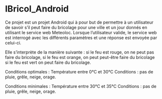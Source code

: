 ﻿IBricol_Android
=================

Ce projet est un projet Android qui à pour but de permettre à un utilisateur de savoir s’il peut faire du bricolage pour une ville et un jour donnés en utilisant le service web Meteoloc. 
Lorsque l’utilisateur valide, le service web est interrogé avec les différents paramètres et une réponse est envoyée par celui-ci.

Elle s’interprète de la manière suivante :
si le feu est rouge, on ne peut pas faire du bricolage,
si le feu est orange, on peut peut-être faire du bricolage
si le feu est vert on peut faire du bricolage.

Conditions optimales : Température entre 0°C et 30°C
Conditions : pas de pluie, grêle, neige, orage.

Conditions minimales :
Température entre 30°C et 35°C
Conditions : pas de pluie, grêle, neige, orage.
